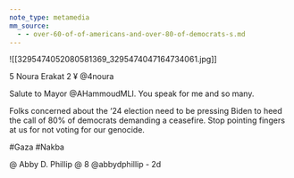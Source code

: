 ```yaml
---
note_type: metamedia
mm_source:
  - - over-60-of-of-americans-and-over-80-of-democrats-s.md
---
```


![[3295474052080581369_3295474047164734061.jpg]]

5 Noura Erakat
2 ¥ @4noura

Salute to Mayor @AHammoudMLI. You
speak for me and so many.

Folks concerned about the ‘24 election
need to be pressing Biden to heed the call
of 80% of democrats demanding a
ceasefire. Stop pointing fingers at us for not
voting for our genocide.

#Gaza #Nakba

@ Abby D. Phillip @ 8 @abbydphillip - 2d


